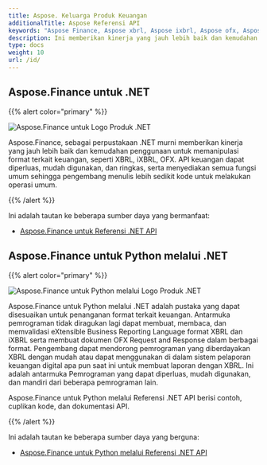 ```yaml
---
title: Aspose. Keluarga Produk Keuangan
additionalTitle: Aspose Referensi API
keywords: "Aspose Finance, Aspose xbrl, Aspose ixbrl, Aspose ofx, Aspose.Finance for.net"
description: Ini memberikan kinerja yang jauh lebih baik dan kemudahan penggunaan untuk memanipulasi format terkait keuangan, seperti XBRL, iXBRL, OFX menggunakan berbagai bahasa pemrograman.
type: docs
weight: 10
url: /id/
---
```


## Aspose.Finance untuk .NET

{{% alert color="primary" %}}

![Aspose.Finance untuk Logo Produk .NET](../home_1.png)


Aspose.Finance, sebagai perpustakaan .NET murni memberikan kinerja yang jauh lebih baik dan kemudahan penggunaan untuk memanipulasi format terkait keuangan, seperti XBRL, iXBRL, OFX. API keuangan dapat diperluas, mudah digunakan, dan ringkas, serta menyediakan semua fungsi umum sehingga pengembang menulis lebih sedikit kode untuk melakukan operasi umum.

{{% /alert %}}


Ini adalah tautan ke beberapa sumber daya yang bermanfaat:

- [Aspose.Finance untuk Referensi .NET API](/finance/id/net/)

## Aspose.Finance untuk Python melalui .NET

{{% alert color="primary" %}}

![Aspose.Finance untuk Python melalui Logo Produk .NET](../home_2.png)


Aspose.Finance untuk Python melalui .NET adalah pustaka yang dapat disesuaikan untuk penanganan format terkait keuangan. Antarmuka pemrograman tidak diragukan lagi dapat membuat, membaca, dan memvalidasi eXtensible Business Reporting Language format XBRL dan iXBRL serta membuat dokumen OFX Request and Response dalam berbagai format. Pengembang dapat mendorong pemrograman yang diberdayakan XBRL dengan mudah atau dapat menggunakan di dalam sistem pelaporan keuangan digital apa pun saat ini untuk membuat laporan dengan XBRL. Ini adalah antarmuka Pemrograman yang dapat diperluas, mudah digunakan, dan mandiri dari beberapa pemrograman lain.

Aspose.Finance untuk Python melalui Referensi .NET API berisi contoh, cuplikan kode, dan dokumentasi API.

{{% /alert %}}


Ini adalah tautan ke beberapa sumber daya yang berguna:

- [Aspose.Finance untuk Python melalui Referensi .NET API](/finance/python-net/)